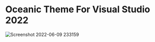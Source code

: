 # Oceanic Theme For Visual Studio 2022

![Screenshot 2022-06-09 233159](https://user-images.githubusercontent.com/12936435/172909172-eb7cb732-6daa-49d6-a3c8-ff1f426a8472.png)
